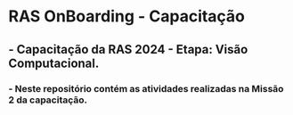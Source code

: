 # RAS OnBoarding - Capacitação

## - Capacitação da RAS 2024 - Etapa: Visão Computacional.

### - Neste repositório contém as atividades realizadas na Missão 2 da capacitação.
